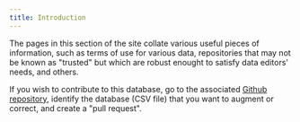 ```yaml
---
title: Introduction
---
```


The pages in this section of the site collate various useful pieces of information, such as terms of use for various data, repositories that may not be known as "trusted" but which are robust enought to satisfy data editors' needs, and others.

If you wish to contribute to this database, go to the associated [Github repository](https://github.com/social-science-data-editors/reference/), identify the database (CSV file) that you want to augment or correct, and create a "pull request".
